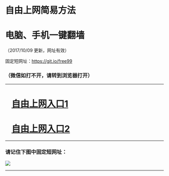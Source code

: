 ﻿# 自由上网简易方法

# 电脑、手机一键翻墙

（2017/10/09 更新，网址有效）

固定短网址：https://git.io/free99

### （微信如打不开，请转到浏览器打开）


***





# &nbsp;&nbsp; <a href="http://ft1431226561.fwq-tz-1001.info/fwqtz01.html?t=100900114039 " target="_blank">自由上网入口1</a>
# &nbsp;&nbsp; <a href="http://ft233130460.fwq-tz-1002.info/fwqtz02.html?t=100900118980 " target="_blank">自由上网入口2</a>
***

### 请记住下图中固定短网址：

<img src="https://s3-us-west-2.amazonaws.com/fwq-1001/yjfq-20170905okok.png" /> 


***

